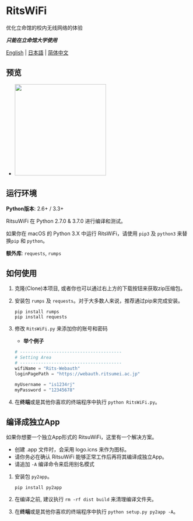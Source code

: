 # RitsWiFi
优化立命馆的校内无线网络的体验

***只能在立命馆大学使用***

[English](https://github.com/fang2hou/RitsuWifi) | [日本語](https://github.com/fang2hou/RitsuWifi/blob/master/extra/Readme.ja-JP.md) | [简体中文](https://github.com/fang2hou/RitsuWifi/blob/master/extra/Readme.zh-CN.md)

## 预览
* <img src="https://cdn.rawgit.com/fang2hou/RitsuWiFi/master/extra/example.png" width="250px"/>

## 运行环境
**Python版本**: 2.6+ / 3.3+

RitsuWiFi 在 Python 2.7.0 & 3.7.0 进行编译和测试。

如果你在 macOS 的 Python 3.X 中运行 RitsWiFi，请使用 ```pip3``` 及 ```python3``` 来替换```pip``` 和 ```python```。

**额外库**: ```requests```, ```rumps```

## 如何使用
1. 克隆(Clone)本项目, 或者你也可以通过右上方的下载按钮来获取zip压缩包。
2. 安装包 ```rumps``` 及 ```requests```。对于大多数人来说，推荐通过pip来完成安装。

    ```shell
    pip install rumps
    pip install requests
    ```

3. 修改 ```RitsWiFi.py``` 来添加你的账号和密码
    - __举个例子__
    
    ```python
    # ---------------------------------------
    # Setting Area
    # ---------------------------------------
    wifiName = "Rits-Webauth"
    loginPagePath = "https://webauth.ritsumei.ac.jp"

    myUsername = "is1234rj"
    myPassword = "12345678"
    ```
4. 在**终端**或是其他你喜欢的终端程序中执行 ```python RitsWiFi.py```。

## 编译成独立App
如果你想要一个独立App形式的 RitsuWiFi，这里有一个解决方案。

- 创建 .app 文件时，会采用 logo.icns 来作为图标。
- 请你务必在确认 RitsuWiFi 能够正常工作后再将其编译成独立App。
- 请追加 ```-A``` 编译命令来启用别名模式

1. 安装包 ```py2app```。

    ```shell
    pip install py2app
    ```
2. 在编译之前, 建议执行 ```rm -rf dist build``` 来清理编译文件夹。
3. 在**终端**或是其他你喜欢的终端程序中执行 ```python setup.py py2app -A```。